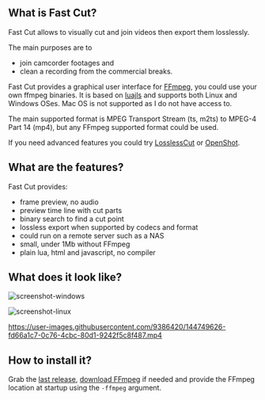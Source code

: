 ## What is Fast Cut?

Fast Cut allows to visually cut and join videos then export them losslessly.

The main purposes are to
* join camcorder footages and
* clean a recording from the commercial breaks.

Fast Cut provides a graphical user interface for [FFmpeg](https://www.ffmpeg.org/), you could use your own ffmpeg binaries.
It is based on [luajls](https://github.com/javalikescript/luajls) and supports both Linux and Windows OSes.
Mac OS is not supported as I do not have access to.

The main supported format is MPEG Transport Stream (ts, m2ts) to MPEG-4 Part 14 (mp4), but any FFmpeg supported format could be used.

If you need advanced features you could try [LosslessCut](https://github.com/mifi/lossless-cut) or [OpenShot](https://www.openshot.org/).

## What are the features?

Fast Cut provides:
* frame preview, no audio
* preview time line with cut parts
* binary search to find a cut point
* lossless export when supported by codecs and format
* could run on a remote server such as a NAS
* small, under 1Mb without FFmpeg
* plain lua, html and javascript, no compiler

## What does it look like?

![screenshot-windows](https://user-images.githubusercontent.com/9386420/144749617-b4d8ef5b-3957-4409-a090-d71b73654b2e.jpg)


![screenshot-linux](https://user-images.githubusercontent.com/9386420/144749623-427bf569-8fdb-4c57-9673-4b89a02dbf09.jpg)


https://user-images.githubusercontent.com/9386420/144749626-fd66a1c7-0c76-4cbc-80d1-9242f5c8f487.mp4


## How to install it?

Grab the [last release](https://github.com/javalikescript/fcut/releases/latest),
[download FFmpeg](https://www.ffmpeg.org/download.html) if needed and provide the FFmpeg location at startup using the `-ffmpeg` argument.

